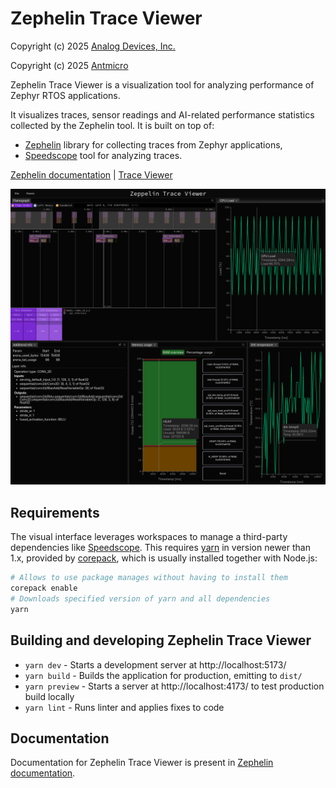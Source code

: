 # Zephelin Trace Viewer

Copyright (c) 2025 [Analog Devices, Inc.](https://www.analog.com/en/index.html)

Copyright (c) 2025 [Antmicro](https://www.antmicro.com)

Zephelin Trace Viewer is a visualization tool for analyzing performance of Zephyr RTOS applications.

It visualizes traces, sensor readings and AI-related performance statistics collected by the Zephelin tool.
It is built on top of:

* [Zephelin](https://antmicro.github.io/zephelin) library for collecting traces from Zephyr applications,
* [Speedscope](https://github.com/jlfwong/speedscope) tool for analyzing traces.

[Zephelin documentation](https://antmicro.github.io/zephelin) | [Trace Viewer](https://antmicro.github.io/zephelin-trace-viewer)

![](./imgs/trace_viewer_view.png)

## Requirements

The visual interface leverages workspaces to manage a third-party dependencies like [Speedscope](https://github.com/jlfwong/speedscope).
This requires [yarn](https://yarnpkg.com/) in version newer than 1.x, provided by [corepack](https://github.com/nodejs/corepack#readme), which is usually installed together with Node.js:
```bash
# Allows to use package manages without having to install them
corepack enable
# Downloads specified version of yarn and all dependencies
yarn
```

## Building and developing Zephelin Trace Viewer

- `yarn dev` - Starts a development server at http://localhost:5173/
- `yarn build` - Builds the application for production, emitting to `dist/`
- `yarn preview` - Starts a server at http://localhost:4173/ to test production build locally
- `yarn lint` - Runs linter and applies fixes to code

## Documentation

Documentation for Zephelin Trace Viewer is present in [Zephelin documentation](https://antmicro.github.io/zephelin).
